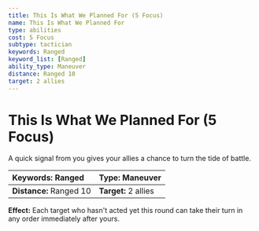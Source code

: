 ```yaml
---
title: This Is What We Planned For (5 Focus)
name: This Is What We Planned For
type: abilities
cost: 5 Focus
subtype: tactician
keywords: Ranged
keyword_list: [Ranged]
ability_type: Maneuver
distance: Ranged 10
target: 2 allies
---
```


# This Is What We Planned For (5 Focus)

A quick signal from you gives your allies a chance to turn the tide of battle.

| **Keywords:** Ranged    | **Type:** Maneuver   |
| :---------------------- | :------------------- |
| **Distance:** Ranged 10 | **Target:** 2 allies |

**Effect:** Each target who hasn't acted yet this round can take their turn in any order immediately after yours.
